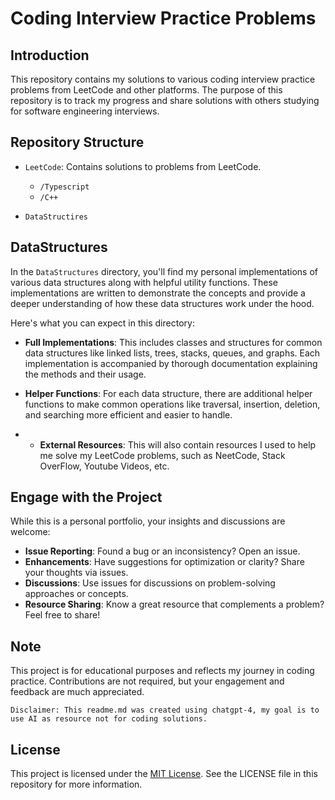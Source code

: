 # Coding Interview Practice Problems

## Introduction
This repository contains my solutions to various coding interview practice problems from LeetCode and other platforms. The purpose of this repository is to track my progress and share solutions with others studying for software engineering interviews.

## Repository Structure
- `LeetCode`: Contains solutions to problems from LeetCode.
  - `/Typescript`
  - `/C++`

- `DataStructires`

## DataStructures

In the `DataStructures` directory, you'll find my personal implementations of various data structures along with helpful utility functions. These implementations are written to demonstrate the concepts and provide a deeper understanding of how these data structures work under the hood.

Here's what you can expect in this directory:

- **Full Implementations**: This includes classes and structures for common data structures like linked lists, trees, stacks, queues, and graphs. Each implementation is accompanied by thorough documentation explaining the methods and their usage.

- **Helper Functions**: For each data structure, there are additional helper functions to make common operations like traversal, insertion, deletion, and searching more efficient and easier to handle.

- - **External Resources**: This will also contain resources I used to help me solve my LeetCode problems, such as NeetCode, Stack OverFlow, Youtube Videos, etc.
    
## Engage with the Project
While this is a personal portfolio, your insights and discussions are welcome:
- **Issue Reporting**: Found a bug or an inconsistency? Open an issue.
- **Enhancements**: Have suggestions for optimization or clarity? Share your thoughts via issues.
- **Discussions**: Use issues for discussions on problem-solving approaches or concepts.
- **Resource Sharing**: Know a great resource that complements a problem? Feel free to share!

## Note
This project is for educational purposes and reflects my journey in coding practice. Contributions are not required, but your engagement and feedback are much appreciated.

` Disclaimer: This readme.md was created using chatgpt-4, my goal is to use AI as resource not for coding solutions. ` 


## License
This project is licensed under the [MIT License](LICENSE). See the LICENSE file in this repository for more information.
